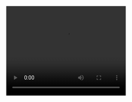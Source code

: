 <video width="320" height="240" controls>
  <source src="rtediting_demo.mp4" type="video/mp4">
</video>
